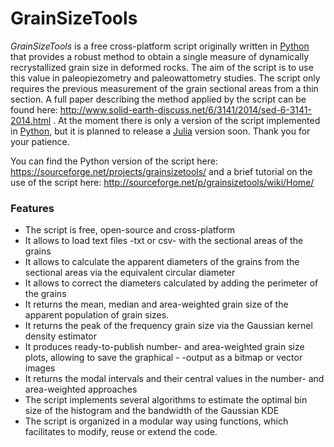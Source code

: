 # GrainSizeTools

*GrainSizeTools* is a free cross-platform script originally written in [Python][1] that provides a robust method to obtain a single measure of dynamically recrystallized grain size in deformed rocks. The aim of the script is to use this value in paleopiezometry and paleowattometry studies. The script only requires the previous measurement of the grain sectional areas from a thin section.  A full paper describing the method applied by the script can be found here: http://www.solid-earth-discuss.net/6/3141/2014/sed-6-3141-2014.html . At the moment there is only a version of the script implemented in [Python][1], but it is planned to release a [Julia][2] version soon. Thank you for your patience.

You can find the Python version of the script here: https://sourceforge.net/projects/grainsizetools/
and a brief tutorial on the use of the script here: http://sourceforge.net/p/grainsizetools/wiki/Home/

### **Features**

- The script is free, open-source and cross-platform
- It allows to load text files -txt or csv- with the sectional areas of the grains
- It allows to calculate the apparent diameters of the grains from the sectional areas via the equivalent circular diameter
- It allows to correct the diameters calculated by adding the perimeter of the grains
- It returns the mean, median and area-weighted grain size of the apparent population of grain sizes.
- It returns the peak of the frequency grain size via the Gaussian kernel density estimator
- It produces ready-to-publish number- and area-weighted grain size plots, allowing to save the graphical - -output as a bitmap or vector images
- It returns the modal intervals and their central values in the number- and area-weighted approaches
- The script implements several algorithms to estimate the optimal bin size of the histogram and the bandwidth of the Gaussian KDE
- The script is organized in a modular way using functions, which facilitates to modify, reuse or extend the code.

 
[1]: https://www.python.org/
[2]: http://julialang.org/
